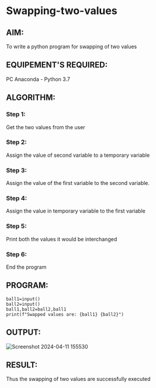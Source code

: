 # Swapping-two-values
## AIM:
To write a python program for swapping of two values
## EQUIPEMENT'S REQUIRED: 
PC
Anaconda - Python 3.7
## ALGORITHM: 
### Step 1:
Get the two values from the user
### Step 2: 
Assign the value of second variable to a temporary variable 
### Step 3: 
Assign the value of the first variable to the second variable.
### Step 4:  
Assign the value in temporary variable to the first variable
### Step 5: 
Print both the values it would be interchanged
### Step 6: 
End the program
## PROGRAM:
```
ball1=input()
ball2=input()
ball1,ball2=ball2,ball1
print(f"Swapped values are: {ball1} {ball2}")
```

## OUTPUT:
![Screenshot 2024-04-11 155530](https://github.com/Keerthika23013559/Swapping-two-values/assets/162658262/f90da648-0217-41f5-bf43-05d2d010a900)


## RESULT:
Thus the swapping of two values are successfully executed



